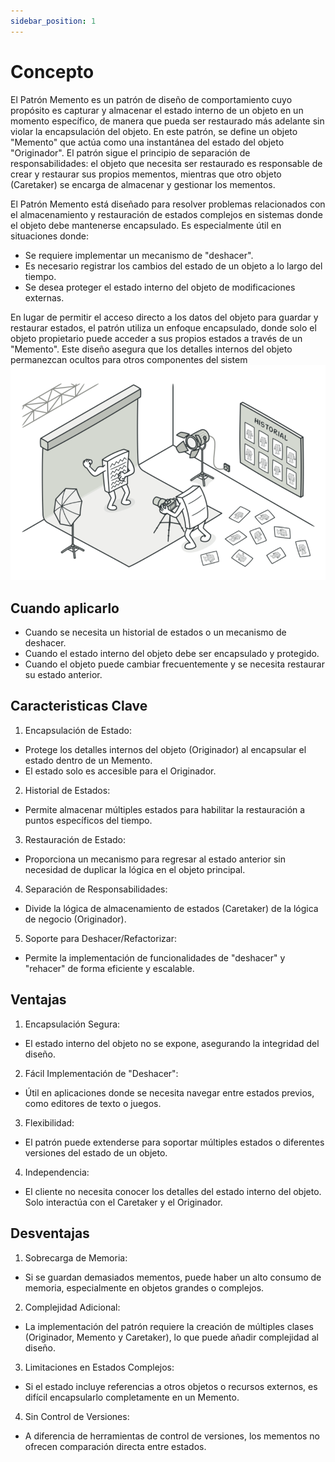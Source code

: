 ```yaml
---
sidebar_position: 1
---
```


# Concepto
El Patrón Memento es un patrón de diseño de comportamiento cuyo propósito es capturar y almacenar el estado interno de un objeto en un momento específico, de manera que pueda ser restaurado más adelante sin violar la encapsulación del objeto. En este patrón, se define un objeto "Memento" que actúa como una instantánea del estado del objeto "Originador". El patrón sigue el principio de separación de responsabilidades: el objeto que necesita ser restaurado es responsable de crear y restaurar sus propios mementos, mientras que otro objeto (Caretaker) se encarga de almacenar y gestionar los mementos.

El Patrón Memento está diseñado para resolver problemas relacionados con el almacenamiento y restauración de estados complejos en sistemas donde el objeto debe mantenerse encapsulado. Es especialmente útil en situaciones donde:
- Se requiere implementar un mecanismo de "deshacer".
- Es necesario registrar los cambios del estado de un objeto a lo largo del tiempo.
- Se desea proteger el estado interno del objeto de modificaciones externas.

En lugar de permitir el acceso directo a los datos del objeto para guardar y restaurar estados, el patrón utiliza un enfoque encapsulado, donde solo el objeto propietario puede acceder a sus propios estados a través de un "Memento". Este diseño asegura que los detalles internos del objeto permanezcan ocultos para otros componentes del sistem
![Imagen](./img/imagen.png)

## Cuando aplicarlo
- Cuando se necesita un historial de estados o un mecanismo de deshacer.
- Cuando el estado interno del objeto debe ser encapsulado y protegido.
- Cuando el objeto puede cambiar frecuentemente y se necesita restaurar su estado anterior.

## Caracteristicas Clave
1. Encapsulación de Estado:
 - Protege los detalles internos del objeto (Originador) al encapsular el estado dentro de un Memento.
 - El estado solo es accesible para el Originador.

2. Historial de Estados:
 - Permite almacenar múltiples estados para habilitar la restauración a puntos específicos del tiempo.

3. Restauración de Estado:
 - Proporciona un mecanismo para regresar al estado anterior sin necesidad de duplicar la lógica en el objeto principal.

4. Separación de Responsabilidades:
 - Divide la lógica de almacenamiento de estados (Caretaker) de la lógica de negocio (Originador).

5. Soporte para Deshacer/Refactorizar:
 - Permite la implementación de funcionalidades de "deshacer" y "rehacer" de forma eficiente y escalable.

## Ventajas
1. Encapsulación Segura:
 - El estado interno del objeto no se expone, asegurando la integridad del diseño.

2. Fácil Implementación de "Deshacer":
 - Útil en aplicaciones donde se necesita navegar entre estados previos, como editores de texto o juegos.

3. Flexibilidad:
 - El patrón puede extenderse para soportar múltiples estados o diferentes versiones del estado de un objeto.

4. Independencia:
 - El cliente no necesita conocer los detalles del estado interno del objeto. Solo interactúa con el Caretaker y el Originador.

## Desventajas
1. Sobrecarga de Memoria:
 - Si se guardan demasiados mementos, puede haber un alto consumo de memoria, especialmente en objetos grandes o complejos.

2. Complejidad Adicional:
 - La implementación del patrón requiere la creación de múltiples clases (Originador, Memento y Caretaker), lo que puede añadir complejidad al diseño.

3. Limitaciones en Estados Complejos:
 - Si el estado incluye referencias a otros objetos o recursos externos, es difícil encapsularlo completamente en un Memento.

4. Sin Control de Versiones:
 - A diferencia de herramientas de control de versiones, los mementos no ofrecen comparación directa entre estados.